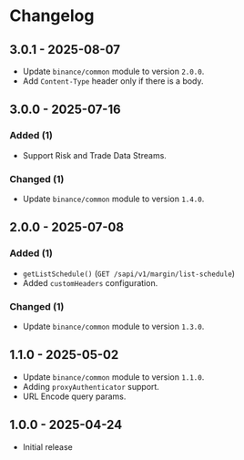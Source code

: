 # Changelog

## 3.0.1 - 2025-08-07
- Update `binance/common` module to version `2.0.0`.
- Add `Content-Type` header only if there is a body.

## 3.0.0 - 2025-07-16

### Added (1)

- Support Risk and Trade Data Streams.

### Changed (1)

- Update `binance/common` module to version `1.4.0`.

## 2.0.0 - 2025-07-08

### Added (1)

- `getListSchedule()` (`GET /sapi/v1/margin/list-schedule`)
- Added `customHeaders` configuration.

### Changed (1)

- Update `binance/common` module to version `1.3.0`.

## 1.1.0 - 2025-05-02

- Update `binance/common` module to version `1.1.0`.
- Adding `proxyAuthenticator` support.
- URL Encode query params.

## 1.0.0 - 2025-04-24

- Initial release